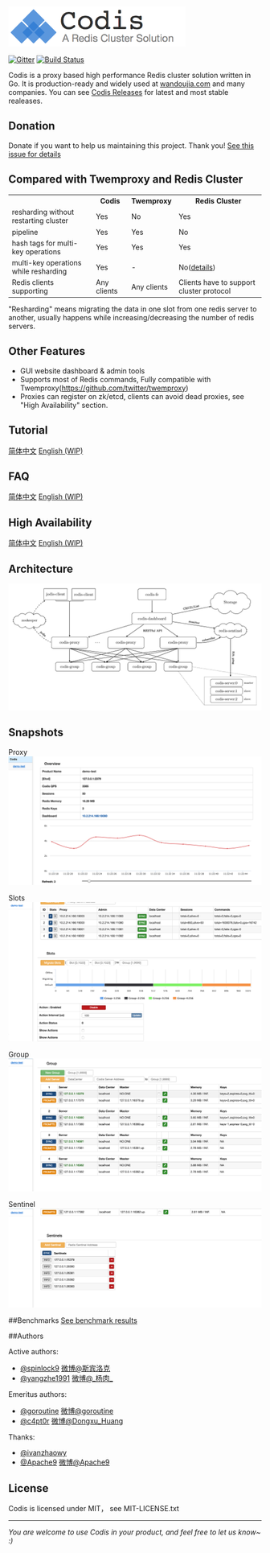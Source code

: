 <img src="doc/pictures/logo-3.png" height=80></img>

[![Gitter](https://badges.gitter.im/Join%20Chat.svg)](https://gitter.im/feixiao/codis?utm_source=badge&utm_medium=badge&utm_campaign=pr-badge&utm_content=badge)
[![Build Status](https://travis-ci.org/feixiao/codis.svg)](https://travis-ci.org/feixiao/codis)

Codis is a proxy based high performance Redis cluster solution written in Go. It is production-ready and widely used at [wandoujia.com](http://wandoujia.com) and many companies. You can see [Codis Releases](https://github.com/feixiao/codis/releases) for latest and most stable realeases.

## Donation
Donate if you want to help us maintaining this project. Thank you!
[See this issue for details](https://github.com/feixiao/codis/issues/976)

## Compared with Twemproxy and Redis Cluster
<table>
<tr><th></th><th>Codis</th><th>Twemproxy</th><th>Redis Cluster</th></tr>
<tr><td>resharding without restarting cluster</td><td>Yes</td><td>No</td><td>Yes</td></tr>
<tr><td>pipeline</td><td>Yes</td><td>Yes</td><td>No</td></tr>
<tr><td>hash tags for multi-key operations</td><td>Yes</td><td>Yes</td><td>Yes</td></tr>
<tr><td>multi-key operations while resharding</td><td>Yes</td><td>-</td><td>No(<a href="http://redis.io/topics/cluster-spec#multiple-keys-operations">details</a>)</td></tr>
<tr><td>Redis clients supporting</td><td>Any clients</td><td>Any clients</td><td>Clients have to support cluster protocol</td></tr>
</table>
"Resharding" means migrating the data in one slot from one redis server to another, usually happens while increasing/decreasing the number of redis servers.

## Other Features
* GUI website dashboard & admin tools
* Supports most of Redis commands, Fully compatible with Twemproxy(https://github.com/twitter/twemproxy)
* Proxies can register on zk/etcd, clients can avoid dead proxies, see "High Availability" section.

## Tutorial

[简体中文](doc/tutorial_zh.md)
[English (WIP) ](doc/tutorial_en.md)

## FAQ

[简体中文](doc/FAQ_zh.md)
[English (WIP) ](FAQ_en.md)

## High Availability

[简体中文](doc/tutorial_zh.md#3-jodis-与-ha)
[English (WIP) ](doc/tutorial_en.md#ha)

## Architecture

![architecture](doc/pictures/architecture.png)

## Snapshots

Proxy
![proxy](doc/pictures/snapshots1.png)

Slots
![slots](doc/pictures/snapshots2.png)

Group
![group](doc/pictures/snapshots3.png)

Sentinel
![sentinel](doc/pictures/snapshots4.png)

##Benchmarks
[See benchmark results](doc/benchmark.md)

##Authors

Active authors:
* [@spinlock9](https://github.com/spinlock) [微博@斯宾洛克](http://weibo.com/spinlock9)
* [@yangzhe1991](https://github.com/yangzhe1991) [微博@\_杨肉\_](http://weibo.com/yangzhe1991)

Emeritus authors:
* [@goroutine](https://github.com/ngaut) [微博@goroutine](http://weibo.com/u/1923497393)
* [@c4pt0r](https://github.com/c4pt0r) [微博@Dongxu\_Huang](http://weibo.com/c4pt0r)

Thanks:
* [@ivanzhaowy](https://github.com/ivanzhaowy)
* [@Apache9](https://github.com/apache9) [微博@Apache9](http://weibo.com/u/1876829375)

## License

Codis is licensed under MIT， see MIT-LICENSE.txt

-------------
*You are welcome to use Codis in your product, and feel free to let us know~ :)*
